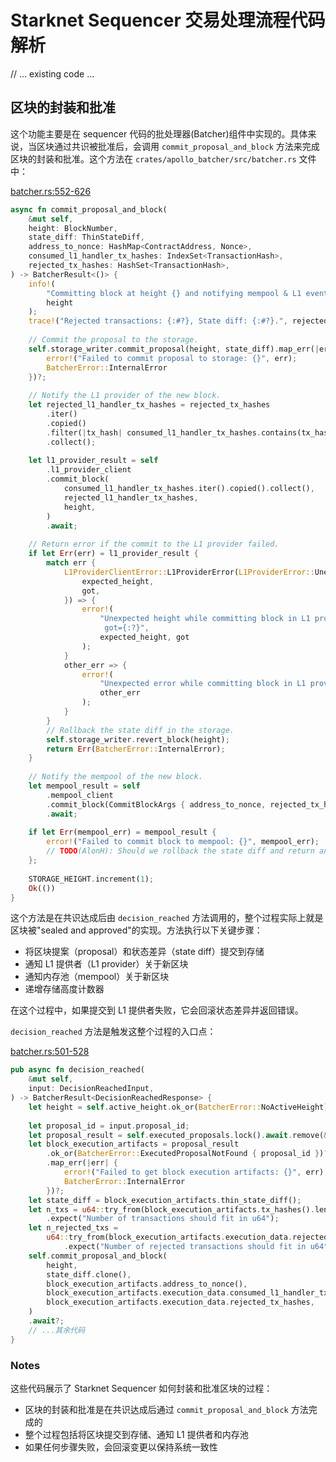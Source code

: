 # Starknet Sequencer 交易处理流程代码解析

// ... existing code ...

## 区块的封装和批准

这个功能主要是在 sequencer 代码的批处理器(Batcher)组件中实现的。具体来说，当区块通过共识被批准后，会调用 `commit_proposal_and_block` 方法来完成区块的封装和批准。这个方法在 `crates/apollo_batcher/src/batcher.rs` 文件中：

[batcher.rs:552-626](https://github.com/starkware-libs/sequencer/blob/master/crates/apollo_batcher/src/batcher.rs#L552-L626)

```rust
async fn commit_proposal_and_block(  
    &mut self,  
    height: BlockNumber,  
    state_diff: ThinStateDiff,  
    address_to_nonce: HashMap<ContractAddress, Nonce>,  
    consumed_l1_handler_tx_hashes: IndexSet<TransactionHash>,  
    rejected_tx_hashes: HashSet<TransactionHash>,  
) -> BatcherResult<()> {  
    info!(  
        "Committing block at height {} and notifying mempool & L1 event provider of the block.",  
        height  
    );  
    trace!("Rejected transactions: {:#?}, State diff: {:#?}.", rejected_tx_hashes, state_diff);  
  
    // Commit the proposal to the storage.  
    self.storage_writer.commit_proposal(height, state_diff).map_err(|err| {  
        error!("Failed to commit proposal to storage: {}", err);  
        BatcherError::InternalError  
    })?;  
  
    // Notify the L1 provider of the new block.  
    let rejected_l1_handler_tx_hashes = rejected_tx_hashes  
        .iter()  
        .copied()  
        .filter(|tx_hash| consumed_l1_handler_tx_hashes.contains(tx_hash))  
        .collect();  
  
    let l1_provider_result = self  
        .l1_provider_client  
        .commit_block(  
            consumed_l1_handler_tx_hashes.iter().copied().collect(),  
            rejected_l1_handler_tx_hashes,  
            height,  
        )  
        .await;  
  
    // Return error if the commit to the L1 provider failed.  
    if let Err(err) = l1_provider_result {  
        match err {  
            L1ProviderClientError::L1ProviderError(L1ProviderError::UnexpectedHeight {  
                expected_height,  
                got,  
            }) => {  
                error!(  
                    "Unexpected height while committing block in L1 provider: expected={:?}, \  
                     got={:?}",  
                    expected_height, got  
                );  
            }  
            other_err => {  
                error!(  
                    "Unexpected error while committing block in L1 provider: {:?}",  
                    other_err  
                );  
            }  
        }  
        // Rollback the state diff in the storage.  
        self.storage_writer.revert_block(height);  
        return Err(BatcherError::InternalError);  
    }  
  
    // Notify the mempool of the new block.  
    let mempool_result = self  
        .mempool_client  
        .commit_block(CommitBlockArgs { address_to_nonce, rejected_tx_hashes })  
        .await;  
  
    if let Err(mempool_err) = mempool_result {  
        error!("Failed to commit block to mempool: {}", mempool_err);  
        // TODO(AlonH): Should we rollback the state diff and return an error?  
    };  
  
    STORAGE_HEIGHT.increment(1);  
    Ok(())  
}
```

这个方法是在共识达成后由 `decision_reached` 方法调用的，整个过程实际上就是区块被"sealed and approved"的实现。方法执行以下关键步骤：

- 将区块提案（proposal）和状态差异（state diff）提交到存储
- 通知 L1 提供者（L1 provider）关于新区块
- 通知内存池（mempool）关于新区块
- 递增存储高度计数器

在这个过程中，如果提交到 L1 提供者失败，它会回滚状态差异并返回错误。

`decision_reached` 方法是触发这整个过程的入口点：

[batcher.rs:501-528](https://github.com/starkware-libs/sequencer/blob/master/crates/apollo_batcher/src/batcher.rs#L501-L528)

```rust
pub async fn decision_reached(  
    &mut self,  
    input: DecisionReachedInput,  
) -> BatcherResult<DecisionReachedResponse> {  
    let height = self.active_height.ok_or(BatcherError::NoActiveHeight)?;  
  
    let proposal_id = input.proposal_id;  
    let proposal_result = self.executed_proposals.lock().await.remove(&proposal_id);  
    let block_execution_artifacts = proposal_result  
        .ok_or(BatcherError::ExecutedProposalNotFound { proposal_id })?  
        .map_err(|err| {  
            error!("Failed to get block execution artifacts: {}", err);  
            BatcherError::InternalError  
        })?;  
    let state_diff = block_execution_artifacts.thin_state_diff();  
    let n_txs = u64::try_from(block_execution_artifacts.tx_hashes().len())  
        .expect("Number of transactions should fit in u64");  
    let n_rejected_txs =  
        u64::try_from(block_execution_artifacts.execution_data.rejected_tx_hashes.len())  
            .expect("Number of rejected transactions should fit in u64");  
    self.commit_proposal_and_block(  
        height,  
        state_diff.clone(),  
        block_execution_artifacts.address_to_nonce(),  
        block_execution_artifacts.execution_data.consumed_l1_handler_tx_hashes,  
        block_execution_artifacts.execution_data.rejected_tx_hashes,  
    )  
    .await?;  
    // ...其余代码  
}
```

### Notes

这些代码展示了 Starknet Sequencer 如何封装和批准区块的过程：

- 区块的封装和批准是在共识达成后通过 `commit_proposal_and_block` 方法完成的
- 整个过程包括将区块提交到存储、通知 L1 提供者和内存池
- 如果任何步骤失败，会回滚变更以保持系统一致性